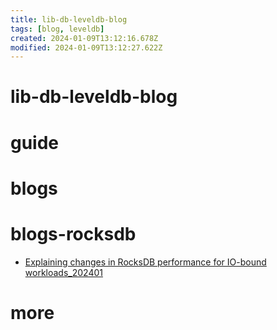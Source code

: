```yaml
---
title: lib-db-leveldb-blog
tags: [blog, leveldb]
created: 2024-01-09T13:12:16.678Z
modified: 2024-01-09T13:12:27.622Z
---
```


# lib-db-leveldb-blog

# guide

# blogs

# blogs-rocksdb
- [Explaining changes in RocksDB performance for IO-bound workloads_202401](https://smalldatum.blogspot.com/2024/01/explaining-changes-in-rocksdb.html?m=1)
# more
